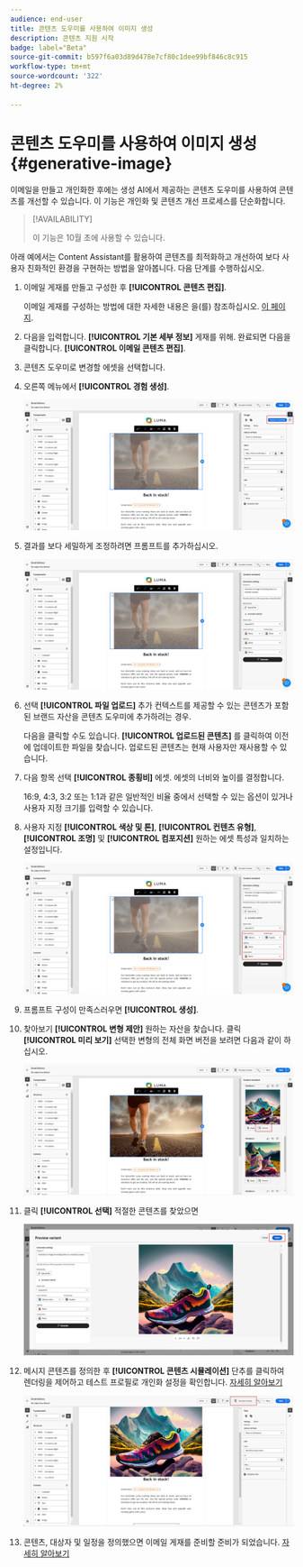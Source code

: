 ```yaml
---
audience: end-user
title: 콘텐츠 도우미를 사용하여 이미지 생성
description: 콘텐츠 지원 시작
badge: label="Beta"
source-git-commit: b597f6a03d89d478e7cf80c1dee99bf846c8c915
workflow-type: tm+mt
source-wordcount: '322'
ht-degree: 2%

---
```



# 콘텐츠 도우미를 사용하여 이미지 생성 {#generative-image}

이메일을 만들고 개인화한 후에는 생성 AI에서 제공하는 콘텐츠 도우미를 사용하여 콘텐츠를 개선할 수 있습니다. 이 기능은 개인화 및 콘텐츠 개선 프로세스를 단순화합니다.

>[!AVAILABILITY]
>
>이 기능은 10월 초에 사용할 수 있습니다.

아래 예에서는 Content Assistant를 활용하여 콘텐츠를 최적화하고 개선하여 보다 사용자 친화적인 환경을 구현하는 방법을 알아봅니다. 다음 단계를 수행하십시오.

1. 이메일 게재를 만들고 구성한 후 **[!UICONTROL 콘텐츠 편집]**.

   이메일 게재를 구성하는 방법에 대한 자세한 내용은 을(를) 참조하십시오. [이 페이지](../content/create-email-content.md).

1. 다음을 입력합니다. **[!UICONTROL 기본 세부 정보]** 게재를 위해. 완료되면 다음을 클릭합니다. **[!UICONTROL 이메일 콘텐츠 편집]**.

1. 콘텐츠 도우미로 변경할 에셋을 선택합니다.

1. 오른쪽 메뉴에서 **[!UICONTROL 경험 생성]**.

   ![](assets/image-genai-1.png)

1. 결과를 보다 세밀하게 조정하려면 프롬프트를 추가하십시오.

   ![](assets/image-genai-2.png)

1. 선택 **[!UICONTROL 파일 업로드]** 추가 컨텍스트를 제공할 수 있는 콘텐츠가 포함된 브랜드 자산을 콘텐츠 도우미에 추가하려는 경우.

   다음을 클릭할 수도 있습니다. **[!UICONTROL 업로드된 콘텐츠]** 를 클릭하여 이전에 업데이트한 파일을 찾습니다. 업로드된 콘텐츠는 현재 사용자만 재사용할 수 있습니다.

1. 다음 항목 선택 **[!UICONTROL 종횡비]** 에셋. 에셋의 너비와 높이를 결정합니다.

   16:9, 4:3, 3:2 또는 1:1과 같은 일반적인 비율 중에서 선택할 수 있는 옵션이 있거나 사용자 지정 크기를 입력할 수 있습니다.

1. 사용자 지정 **[!UICONTROL 색상 및 톤]**, **[!UICONTROL 컨텐츠 유형]**, **[!UICONTROL 조명]** 및 **[!UICONTROL 컴포지션]** 원하는 에셋 특성과 일치하는 설정입니다.

   ![](assets/image-genai-3.png)

1. 프롬프트 구성이 만족스러우면 **[!UICONTROL 생성]**.

1. 찾아보기 **[!UICONTROL 변형 제안]** 원하는 자산을 찾습니다. 클릭 **[!UICONTROL 미리 보기]** 선택한 변형의 전체 화면 버전을 보려면 다음과 같이 하십시오.

   ![](assets/image-genai-5.png)

1. 클릭 **[!UICONTROL 선택]** 적절한 콘텐츠를 찾았으면

   ![](assets/image-genai-6.png)

1. 메시지 콘텐츠를 정의한 후 **[!UICONTROL 콘텐츠 시뮬레이션]** 단추를 클릭하여 렌더링을 제어하고 테스트 프로필로 개인화 설정을 확인합니다.  [자세히 알아보기](../preview-test/preview-content.md)

   ![](assets/image-genai-7.png)

1. 콘텐츠, 대상자 및 일정을 정의했으면 이메일 게재를 준비할 준비가 되었습니다. [자세히 알아보기](../monitor/prepare-send.md)